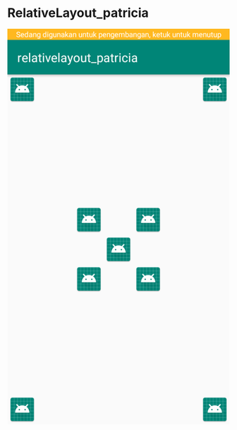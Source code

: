 # RelativeLayout_patricia
![alt text](https://github.com/PatriciaDianPaska/RelativeLayout_patricia/blob/master/SS2/1.png)
